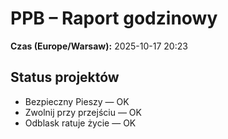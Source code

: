 # PPB – Raport godzinowy
**Czas (Europe/Warsaw):** 2025-10-17 20:23

## Status projektów
- Bezpieczny Pieszy — OK
- Zwolnij przy przejściu — OK
- Odblask ratuje życie — OK

